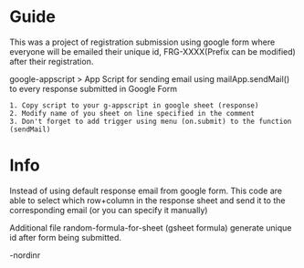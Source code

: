 Guide
===========
This was a project of registration submission using google form where everyone will be emailed their unique id, FRG-XXXX(Prefix can be modified) after their registration.

google-appscript > App Script for sending email using mailApp.sendMail() to every response submitted in Google Form
```
1. Copy script to your g-appscript in google sheet (response)
2. Modify name of you sheet on line specified in the comment
3. Don't forget to add trigger using menu (on.submit) to the function (sendMail)
```
Info
==============
Instead of using default response email from google form. This code are able to select which row+column in the response sheet and send it to the corresponding email (or you can specify it manually)

Additional file random-formula-for-sheet (gsheet formula) generate unique id after form being submitted.

-nordinr
